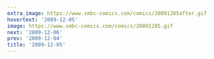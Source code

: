 ```yaml
---
extra_image: https://www.smbc-comics.com/comics/20091205after.gif
hovertext: '2009-12-05'
image: https://www.smbc-comics.com/comics/20091205.gif
next: '2009-12-06'
prev: '2009-12-04'
title: '2009-12-05'
---
```

